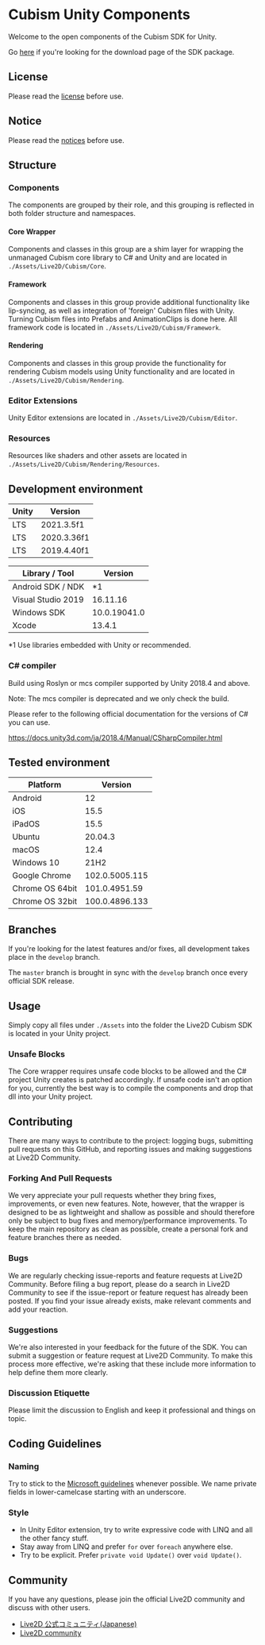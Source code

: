 # Cubism Unity Components

Welcome to the open components of the Cubism SDK for Unity.

Go [here](https://www.live2d.com/download/cubism-sdk/download-unity/)
if you're looking for the download page of the SDK package.


## License

Please read the [license](LICENSE.md) before use.


## Notice

Please read the [notices](NOTICE.md) before use.


## Structure

### Components

The components are grouped by their role,
and this grouping is reflected in both folder structure and namespaces.

#### Core Wrapper

Components and classes in this group are a shim layer for wrapping the unmanaged Cubism core library to
C# and Unity and are located in `./Assets/Live2D/Cubism/Core`.

#### Framework

Components and classes in this group provide additional functionality like lip-syncing,
as well as integration of 'foreign' Cubism files with Unity.
Turning Cubism files into Prefabs and AnimationClips is done here.
All framework code is located in `./Assets/Live2D/Cubism/Framework`.

#### Rendering

Components and classes in this group provide the functionality for rendering Cubism models using Unity functionality
and are located in `./Assets/Live2D/Cubism/Rendering`.

### Editor Extensions

Unity Editor extensions are located in `./Assets/Live2D/Cubism/Editor`.

### Resources

Resources like shaders and other assets are located in `./Assets/Live2D/Cubism/Rendering/Resources`.


## Development environment

| Unity | Version |
| --- | --- |
| LTS | 2021.3.5f1 |
| LTS | 2020.3.36f1 |
| LTS | 2019.4.40f1 |

| Library / Tool | Version |
| --- | --- |
| Android SDK / NDK | *1 |
| Visual Studio 2019 | 16.11.16 |
| Windows SDK | 10.0.19041.0 |
| Xcode | 13.4.1 |

*1 Use libraries embedded with Unity or recommended.

### C# compiler

Build using Roslyn or mcs compiler supported by Unity 2018.4 and above.

Note: The mcs compiler is deprecated and we only check the build.

Please refer to the following official documentation for the versions of C# you can use.

https://docs.unity3d.com/ja/2018.4/Manual/CSharpCompiler.html


## Tested environment

| Platform | Version |
| --- | --- |
| Android | 12 |
| iOS | 15.5 |
| iPadOS | 15.5 |
| Ubuntu | 20.04.3 |
| macOS | 12.4 |
| Windows 10 | 21H2 |
| Google Chrome | 102.0.5005.115 |
| Chrome OS 64bit | 101.0.4951.59 |
| Chrome OS 32bit | 100.0.4896.133 |


## Branches

If you're looking for the latest features and/or fixes, all development takes place in the `develop` branch.

The `master` branch is brought in sync with the `develop` branch once every official SDK release.


## Usage

Simply copy all files under `./Assets` into the folder the Live2D Cubism SDK is located in your Unity project.

### Unsafe Blocks

The Core wrapper requires unsafe code blocks to be allowed and the C# project Unity creates is patched accordingly.
If unsafe code isn't an option for you, currently the best way is to compile the components and drop that dll into your Unity project.


## Contributing

There are many ways to contribute to the project:
logging bugs, submitting pull requests on this GitHub, and reporting issues and making suggestions at Live2D Community.

### Forking And Pull Requests

We very appreciate your pull requests whether they bring fixes, improvements, or even new features.
Note, however, that the wrapper is designed to be as lightweight and shallow as possible and
should therefore only be subject to bug fixes and memory/performance improvements.
To keep the main repository as clean as possible, create a personal fork and feature branches there as needed.

### Bugs

We are regularly checking issue-reports and feature requests at Live2D Community.
Before filing a bug report, please do a search in Live2D Community to see if the issue-report or feature request has already been posted.
If you find your issue already exists, make relevant comments and add your reaction.

### Suggestions

We're also interested in your feedback for the future of the SDK.
You can submit a suggestion or feature request at Live2D Community.
To make this process more effective, we're asking that these include more information
to help define them more clearly.

### Discussion Etiquette

Please limit the discussion to English and keep it professional and things on topic.


## Coding Guidelines

### Naming

Try to stick to the [Microsoft guidelines](https://msdn.microsoft.com/en-us/library/ms229002(v=vs.110).aspx) whenever possible.
We name private fields in lower-camelcase starting with an underscore.

### Style

- In Unity Editor extension, try to write expressive code with LINQ and all the other fancy stuff.
- Stay away from LINQ and prefer `for` over `foreach` anywhere else.
- Try to be explicit. Prefer `private void Update()` over `void Update()`.


## Community

If you have any questions, please join the official Live2D community and discuss with other users.
- [Live2D 公式コミュニティ(Japanese)](https://creatorsforum.live2d.com/)
- [Live2D community](https://community.live2d.com/)
